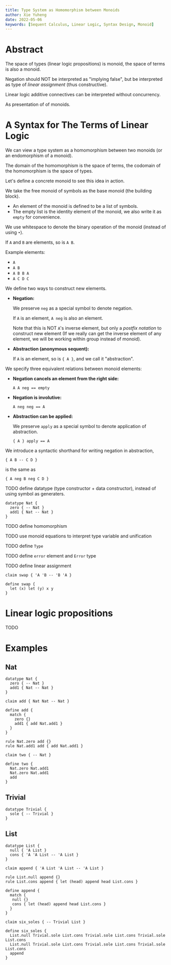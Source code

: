 ```yaml
---
title: Type System as Homomorphism between Monoids
author: Xie Yuheng
date: 2022-05-06
keywords: [Sequent Calculus, Linear Logic, Syntax Design, Monoid]
---
```


# Abstract

The space of types (linear logic propositions) is monoid,
the space of terms is also a monoid.

Negation should NOT be interpreted as "implying false",
but be interpreted as type of _linear assignment_ (thus constructive).

Linear logic additive connectives can be interpreted without concurrency.

As presentation of of monoids.

# A Syntax for The Terms of Linear Logic

We can view a type system as a homomorphism between two monoids
(or an endomorphism of a monoid).

The domain of the homomorphism is the space of terms,
the codomain of the homomorphism is the space of types.

Let's define a concrete monoid to see this idea in action.

We take the free monoid of symbols as the base monoid (the building block).

- An element of the monoid is defined to be a list of symbols.
- The empty list is the identity element of the monoid,
  we also write it as `empty` for convenience.

We use whitespace to denote the binary operation
of the monoid (instead of using `•`).

If `A` and `B` are elements, so is `A B`.

Example elements:

- `A`
- `A B`
- `A B B A`
- `A C D C`

We define two ways to construct new elements.

- **Negation:**

  We preserve `neg` as a special symbol to denote negation.

  If `A` is an element, `A neg` is also an element.

  Note that this is NOT `A`'s inverse element,
  but only a _postfix notation_ to construct new element
  (If we really can get the inverse element of any element,
  we will be working within group instead of monoid).

- **Abstraction (anonymous sequent):**

  If `A` is an element, so is `{ A }`,
  and we call it "abstraction".

We specify three equivalent relations between monoid elements:

- **Negation cancels an element from the right side:**

  ```
  A A neg == empty
  ```

- **Negation is involutive:**

  ```
  A neg neg == A
  ```

- **Abstraction can be applied:**

  We preserve `apply` as a special symbol to denote application of abstraction.

  ```
  { A } apply == A
  ```

We introduce a syntactic shorthand for writing negation in abstraction,

```
{ A B -- C D }
```

is the same as

```
{ A neg B neg C D }
```

TODO define datatype (type constructor + data constructor),
instead of using symbol as generaters.

```jojo
datatype Nat {
  zero { -- Nat }
  add1 { Nat -- Nat }
}
```

TODO define homomorphism

TODO use monoid equations to interpret type variable and unification

TODO define `Type`

TODO define `error` element and `Error` type

TODO define linear assignment

```
claim swap { 'A 'B -- 'B 'A }

define swap {
  let (x) let (y) x y
}
```

# Linear logic propositions

TODO

# Examples

## Nat

```jojo
datatype Nat {
  zero { -- Nat }
  add1 { Nat -- Nat }
}

claim add { Nat Nat -- Nat }

define add {
  match {
    zero {}
    add1 { add Nat.add1 }
  }
}

rule Nat.zero add {}
rule Nat.add1 add { add Nat.add1 }

claim two { -- Nat }

define two {
  Nat.zero Nat.add1
  Nat.zero Nat.add1
  add
}
```

## Trivial

```jojo
datatype Trivial {
  sole { -- Trivial }
}
```

## List

```jojo
datatype List {
  null { 'A List }
  cons { 'A 'A List -- 'A List }
}

claim append { 'A List 'A List -- 'A List }

rule List.null append {}
rule List.cons append { let (head) append head List.cons }

define append {
  match {
   null {}
   cons { let (head) append head List.cons }
  }
}

claim six_soles { -- Trivial List }

define six_soles {
  List.null Trivial.sole List.cons Trivial.sole List.cons Trivial.sole List.cons
  List.null Trivial.sole List.cons Trivial.sole List.cons Trivial.sole List.cons
  append
}
```
